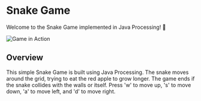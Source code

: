 # Snake Game

Welcome to the Snake Game implemented in Java Processing! 🐍

![Game in Action](screenshots/game-in-action.gif)

## Overview

This simple Snake Game is built using Java Processing. The snake moves around the grid, trying to eat the red apple to grow longer. The game ends if the snake collides with the walls or itself. Press 'w' to move up, 's' to move down, 'a' to move left, and 'd' to move right.
